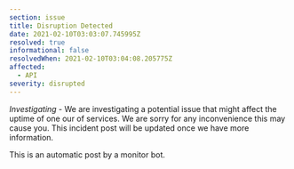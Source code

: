 ```yaml
---
section: issue
title: Disruption Detected
date: 2021-02-10T03:03:07.745995Z
resolved: true
informational: false
resolvedWhen: 2021-02-10T03:04:08.205775Z
affected:
  - API
severity: disrupted
---
```

*Investigating* - We are investigating a potential issue that might affect the uptime of one our of services. We are sorry for any inconvenience this may cause you. This incident post will be updated once we have more information.

This is an automatic post by a monitor bot.
        